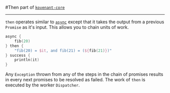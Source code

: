 #Then
part of [`kovenant-core`](../index.md#artifacts)

---

`then` operates similar to [`async`](async.md) except that it takes the output from a previous `Promise` as it's input.
This allows you to chain units of work.

```kt
async {
    fib(20)
} then {
    "fib(20) = $it, and fib(21) = (${fib(21)})"
} success {
    println(it)
}
```
Any `Exception` thrown from any of the steps in the chain of promises results in every next promises to be resolved as
failed. The work of `then` is executed by the worker `Dispatcher`. 

